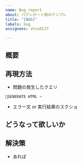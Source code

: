 ```yaml
---
name: Bug report
about: バグレポート用のテンプレ
title: "[BUG]"
labels: bug
assignees: atsu0127

---
```


## 概要

## 再現方法
- 問題の発生したクエリ
```
GENERATE HTML ~
```
- エラー文 or 実行結果のスクショ

## どうなって欲しいか

## 解決策
- あれば
